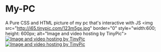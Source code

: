 # My-PC


A Pure CSS and HTML picture of my pc that's interactive with JS
<img src="http://i65.tinypic.com/123m5gx.jpg" border="0" style="width:600; height: 600px; alt="Image and video hosting by TinyPic"></a>
<a href="http://tinypic.com?ref=11rfapt" target="_blank"><img src="http://i68.tinypic.com/11rfapt.png" border="0" alt="Image and video hosting by TinyPic">
<a href="http://tinypic.com?ref=2qnphyu" target="_blank"><img src="http://i66.tinypic.com/2qnphyu.png" border="0" alt="Image and video hosting by TinyPic"></a>


